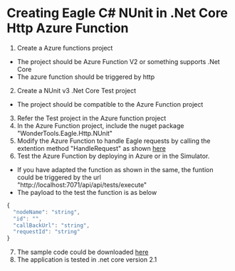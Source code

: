 # Creating Eagle C# NUnit in .Net Core Http Azure Function

1. Create a Azure functions project
 * The project should be Azure Function V2 or something supports .Net Core
 * The azure function should be triggered by http
2. Create a NUnit v3 .Net Core Test project
 * The project should be compatible to the Azure Function project
3. Refer the Test project in the Azure function project
4. In the Azure Function project, include the nuget package "WonderTools.Eagle.Http.NUnit"
5. Modify the Azure Function to handle Eagle requests by calling the extention method "HandleRequest" as shown [here](https://raw.githubusercontent.com/WonderTools/Eagle.Documentation/master/Samples/S001-asp.net-core-azure-functions/code/EagleAzureFunctionNunitHttp/EagleAzureFunctionNunitHttp/Function1.cs)
6. Test the Azure Function by deploying in Azure or in the Simulator.
* If you have adapted the function as shown in the same, the funtion could be triggered by the url "http://localhost:7071/api/api/tests/execute"
* The payload to the test the function is as below
```javascript
{
  "nodeName": "string",
  "id": "",
  "callBackUrl": "string",
  "requestId": "string"
}
```
7. The sample code could be downloaded [here](https://github.com/WonderTools/Eagle.Documentation/raw/master/Samples/S001-asp.net-core-azure-functions/code/EagleAzureFunctionNunitHttp.zip)
8. The application is tested in .net core version 2.1
